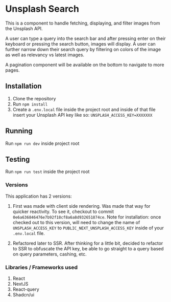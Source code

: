 # Unsplash Search

This is a component to handle fetching, displaying, and filter images from the Unsplash API.

A user can type a query into the search bar and after pressing enter on their keyboard or pressing the search button, images will display. A user can further narrow down their search query by filtering on colors of the image as well as relevancy vs latest images.

A pagination component will be available on the bottom to navigate to more pages.

## Installation

1. Clone the repository
2. Run `npm install`
3. Create a `.env.local` file inside the project root and inside of that file insert your Unsplash API key like so: `UNSPLASH_ACCESS_KEY=XXXXXXX`

## Running

Run `npm run dev` inside project root

## Testing

Run `npm run test` inside the project root

### Versions

This application has 2 versions:

1. First was made with client side rendering. Was made that way for quicker reactivity. To see it, checkout to commit `0e6a636846476e7b92f18cf8a6a8d932651874ce`. Note for installation: once checked out to this version, will need to change the name of `UNSPLASH_ACCESS_KEY` to `PUBLIC_NEXT_UNSPLASH_ACCESS_KEY` inside of your `.env.local` file.

2. Refactored later to SSR. After thinking for a little bit, decided to refactor to SSR to obfuscate the API key, be able to go straight to a query based on query parameters, cashing, etc.

### Libraries / Frameworks used

1. React
2. NextJS
3. React-query
4. Shadcn/ui
